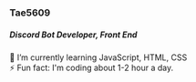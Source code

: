 ### Tae5609
##### Discord Bot Developer, Front End

🌱 I’m currently learning JavaScript, HTML, CSS <br>
⚡ Fun fact: I'm coding about 1-2 hour a day.

<!--
**Tae5609/Tae5609** is a ✨ _special_ ✨ repository because its `README.md` (this file) appears on your GitHub profile.

Here are some ideas to get you started:

- 🔭 I’m currently working on ...
- 🌱 I’m currently learning ...
- 👯 I’m looking to collaborate on ...
- 🤔 I’m looking for help with ...
- 💬 Ask me about ...
- 📫 How to reach me: ...
- 😄 Pronouns: ...
- ⚡ Fun fact: ...
-->
